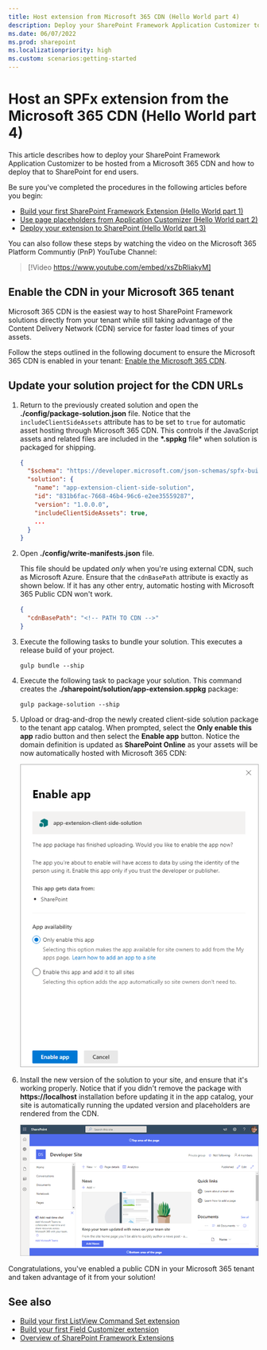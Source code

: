 ```yaml
---
title: Host extension from Microsoft 365 CDN (Hello World part 4)
description: Deploy your SharePoint Framework Application Customizer to be hosted from a Microsoft 365 CDN and deploy that to SharePoint for end users.
ms.date: 06/07/2022
ms.prod: sharepoint
ms.localizationpriority: high
ms.custom: scenarios:getting-started
---
```


# Host an SPFx extension from the Microsoft 365 CDN (Hello World part 4)

This article describes how to deploy your SharePoint Framework Application Customizer to be hosted from a Microsoft 365 CDN and how to deploy that to SharePoint for end users.

Be sure you've completed the procedures in the following articles before you begin:

- [Build your first SharePoint Framework Extension (Hello World part 1)](./build-a-hello-world-extension.md)
- [Use page placeholders from Application Customizer (Hello World part 2)](./using-page-placeholder-with-extensions.md)
- [Deploy your extension to SharePoint (Hello World part 3)](./serving-your-extension-from-sharepoint.md)

You can also follow these steps by watching the video on the Microsoft 365 Platform Communtiy (PnP) YouTube Channel:

> [!Video https://www.youtube.com/embed/xsZbRliakyM]

## Enable the CDN in your Microsoft 365 tenant

Microsoft 365 CDN is the easiest way to host SharePoint Framework solutions directly from your tenant while still taking advantage of the Content Delivery Network (CDN) service for faster load times of your assets.

Follow the steps outlined in the following document to ensure the Microsoft 365 CDN is enabled in your tenant: [Enable the Microsoft 365 CDN](../../enable-Microsoft-365-content-delivery-network.md).

## Update your solution project for the CDN URLs

1. Return to the previously created solution and open the **./config/package-solution.json** file. Notice that the `includeClientSideAssets` attribute has to be set to `true` for automatic asset hosting through Microsoft 365 CDN. This controls if the JavaScript assets and related files are included in the **\*.sppkg** file* when solution is packaged for shipping.

    ```json
    {
      "$schema": "https://developer.microsoft.com/json-schemas/spfx-build/package-solution.schema.json",
      "solution": {
        "name": "app-extension-client-side-solution",
        "id": "831b6fac-7668-46b4-96c6-e2ee35559287",
        "version": "1.0.0.0",
        "includeClientSideAssets": true,
        ...
      }
    }
    ```

1. Open **./config/write-manifests.json** file.

    This file should be updated *only* when you're using external CDN, such as Microsoft Azure. Ensure that the `cdnBasePath` attribute is exactly as shown below. If it has any other entry, automatic hosting with Microsoft 365 Public CDN won't work.

    ```json
    {
      "cdnBasePath": "<!-- PATH TO CDN -->"
    }
    ```

1. Execute the following tasks to bundle your solution. This executes a release build of your project.

    ```console
    gulp bundle --ship
    ```

1. Execute the following task to package your solution. This command creates the **./sharepoint/solution/app-extension.sppkg** package:

    ```console
    gulp package-solution --ship
    ```

1. Upload or drag-and-drop the newly created client-side solution package to the tenant app catalog. When prompted, select the **Only enable this app** radio button and then select the **Enable app** button. Notice the domain definition is updated as **SharePoint Online** as your assets will be now automatically hosted with Microsoft 365 CDN:

    ![App catalog Trust Dialog with path to CDN endpoint](../../../images/ext-app-approve-cdn-address.png)

1. Install the new version of the solution to your site, and ensure that it's working properly. Notice that if you didn't remove the package with **https://localhost** installation before updating it in the app catalog, your site is automatically running the updated version and placeholders are rendered from the CDN.

    ![Custom header and footer elements rendered in the page](../../../images/ext-app-header-footer-visible.png)

Congratulations, you've enabled a public CDN in your Microsoft 365 tenant and taken advantage of it from your solution!

## See also

- [Build your first ListView Command Set extension](./building-simple-cmdset-with-dialog-api.md)
- [Build your first Field Customizer extension](./building-simple-field-customizer.md)
- [Overview of SharePoint Framework Extensions](../overview-extensions.md)
